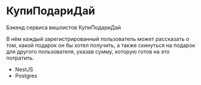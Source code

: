 # КупиПодариДай

Бэкенд сервиса вишлистов КупиПодариДай  

В нём каждый зарегистрированный пользователь может рассказать о том, какой подарок он бы хотел получить, а также скинуться на подарок для другого пользователя, указав сумму, которую готов на это потратить.
  
- NestJS
- Postgres
